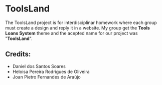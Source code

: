 # ToolsLand
The ToolsLand project is for interdisciplinar homework where each group must create a design and reply it in a website. My group get the **Tools Loans System** theme and the acepted name for our project was "**ToolsLand**".

## Credits:
- Daniel dos Santos Soares
- Heloisa Pereira Rodrigues de Oliveira
- Joan Pietro Fernandes de Araújo
